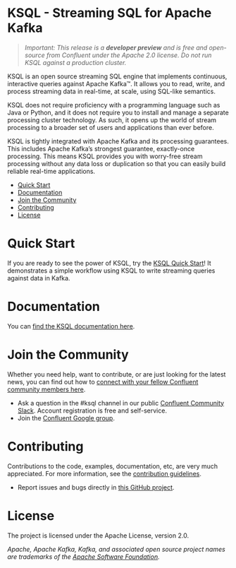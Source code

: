 # KSQL - Streaming SQL for Apache Kafka

> *Important: This release is a **developer preview** and is free and open-source from Confluent under the Apache 2.0 license. Do not run KSQL against a production cluster.*

KSQL is an open source streaming SQL engine that implements continuous, interactive queries against Apache Kafka™.
It allows you to read, write, and process streaming data in real-time, at scale, using SQL-like semantics.

KSQL does not require proficiency with a programming language such as Java or Python, and it does not require you to install and manage a separate processing cluster technology. As such, it opens up the world of stream processing to a broader set of users and applications than ever before.

KSQL is tightly integrated with Apache Kafka and its processing guarantees.  This includes Apache Kafka’s strongest guarantee, exactly-once processing.  This means KSQL provides you with worry-free stream processing without any data loss or duplication so that you can easily build reliable real-time applications.

- [Quick Start](#quick-start)
- [Documentation](#documentation)
- [Join the Community](#join-the-community)
- [Contributing](#contributing)
- [License](#license)

# Quick Start
If you are ready to see the power of KSQL, try the [KSQL Quick Start](/docs/quickstart#quick-start)!
It demonstrates a simple workflow using KSQL to write streaming queries against data in Kafka.

# Documentation
You can [find the KSQL documentation here](/docs/).

# Join the Community
Whether you need help, want to contribute, or are just looking for the latest news, you can find out how to [connect with your fellow Confluent community members here](https://www.confluent.io/contact-us-thank-you/).

* Ask a question in the #ksql channel in our public [Confluent Community Slack](https://confluent.typeform.com/to/GxTHUD). Account registration is free and self-service.
* Join the [Confluent Google group](https://groups.google.com/forum/#!forum/confluent-platform).

# Contributing
Contributions to the code, examples, documentation, etc, are very much appreciated. For more information, see the [contribution guidelines](/docs/contributing.md).

- Report issues and bugs directly in [this GitHub project](https://github.com/confluentinc/ksql/issues).

# License
The project is licensed under the Apache License, version 2.0.

*Apache, Apache Kafka, Kafka, and associated open source project names are trademarks of the [Apache Software Foundation](https://www.apache.org/).*

